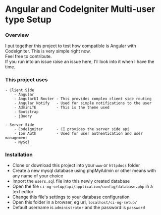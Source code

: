# Angular and CodeIgniter Multi-user type Setup
### Overview
I put together this project to test how compatible is Angular with CodeIgniter. This is very simple right now.  
Feel free to contribute.  
If you run into an issue raise an issue here, I'll look into it when I have the time.

### This project uses
	- Client Side
		- Angular
		- AngularUI Router - This provides complex client side routing
		- Angular Notify   - Used for simple notifications to the user
		- AdminLTE         - This is the theme used
		- Bootstrap
		- jQuery

	- Server Side
		- CodeIgniter      - CI provides the server side api
		- Ion Auth         - Used for user authentication and user management
		- MySql

### Installation
 - Clone or download this project into your `www` or `httpdocs` folder
 - Create a new mysql database using phpMyAdmin or other means with any name of your choice
 - Import the `users.sql` file into this newly created database
 - Open the file `ci-ng-setup/api/application/config/database.php` in a text editor
 - Change this file's settings to your database configuration
 - Open this folder in a browser, eg url, `localhost/ci-ng-setup/`
 - Default username is `administrator` and the password is `password`


